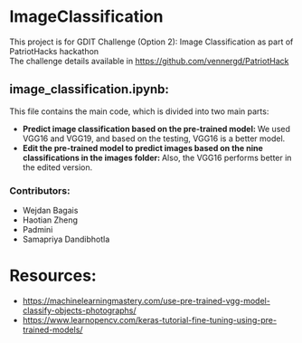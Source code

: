 # ImageClassification
This project is for GDIT Challenge (Option 2): Image Classification as part of PatriotHacks hackathon <br>
The challenge details available in https://github.com/vennergd/PatriotHack 


## image_classification.ipynb: 
This file contains the main code, which is divided into two main parts:
- <b>Predict image classification based on the pre-trained model: </b> We used VGG16 and VGG19, and based on the testing, VGG16 is a better model.
- <b>Edit the pre-trained model to predict images based on the nine classifications in the images folder: </b> Also, the VGG16 performs better in the edited version. 

### Contributors: 
- Wejdan Bagais
- Haotian Zheng
- Padmini
- Samapriya Dandibhotla

# Resources: 
- https://machinelearningmastery.com/use-pre-trained-vgg-model-classify-objects-photographs/
- https://www.learnopencv.com/keras-tutorial-fine-tuning-using-pre-trained-models/
